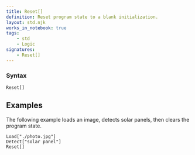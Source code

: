```yaml
---
title: Reset[]
definition: Reset program state to a blank initialization.
layout: std.njk
works_in_notebook: true
tags:
    - std
    - Logic
signatures:
    - Reset[]
---
```


### Syntax

```
Reset[]
```

## Examples

The following example loads an image, detects solar panels, then clears the program state.

```
Load["./photo.jpg"]
Detect["solar panel"]
Reset[]
```
